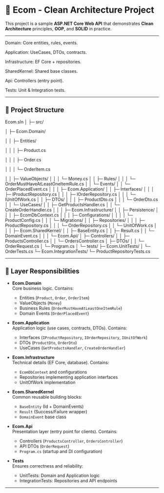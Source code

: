 # 🛒 Ecom - Clean Architecture Project

This project is a sample **ASP.NET Core Web API** that demonstrates **Clean Architecture** principles, **OOP**, and **SOLID** in practice.  

---
Domain: Core entities, rules, events.

Application: UseCases, DTOs, contracts.

Infrastructure: EF Core + repositories.

SharedKernel: Shared base classes.

Api: Controllers (entry point).

Tests: Unit & Integration tests.


---

## 📂 Project Structure


Ecom.sln
│
├─ src/

│ ├─ Ecom.Domain/

│ │ ├─ Entities/

│ │ │ ├─ Product.cs

│ │ │ ├─ Order.cs

│ │ │ └─ OrderItem.cs

│ │ ├─ ValueObjects/
│ │ │ └─ Money.cs
│ │ ├─ Rules/
│ │ │ └─ OrderMustHaveAtLeastOneItemRule.cs
│ │ └─ Events/
│ │ └─ OrderPlacedEvent.cs
│ │
│ ├─ Ecom.Application/
│ │ ├─ Interfaces/
│ │ │ ├─ IProductRepository.cs
│ │ │ ├─ IOrderRepository.cs
│ │ │ └─ IUnitOfWork.cs
│ │ ├─ DTOs/
│ │ │ ├─ ProductDto.cs
│ │ │ └─ OrderDto.cs
│ │ └─ UseCases/
│ │ ├─ GetProductsHandler.cs
│ │ └─ CreateOrderHandler.cs
│ │
│ ├─ Ecom.Infrastructure/
│ │ ├─ Persistence/
│ │ │ ├─ EcomDbContext.cs
│ │ │ ├─ Configurations/
│ │ │ │ └─ ProductConfig.cs
│ │ │ └─ Migrations/
│ │ ├─ Repositories/
│ │ │ ├─ ProductRepository.cs
│ │ │ └─ OrderRepository.cs
│ │ └─ UnitOfWork.cs
│ │
│ ├─ Ecom.SharedKernel/
│ │ ├─ BaseEntity.cs
│ │ ├─ Result.cs
│ │ └─ DomainEvent.cs
│ │
│ └─ Ecom.Api/
│ ├─ Controllers/
│ │ ├─ ProductsController.cs
│ │ └─ OrdersController.cs
│ ├─ DTOs/
│ │ └─ OrderRequest.cs
│ └─ Program.cs
│
└─ tests/
├─ Ecom.UnitTests/
│ └─ OrderTests.cs
└─ Ecom.IntegrationTests/
└─ ProductRepositoryTests.cs



---

## 🧩 Layer Responsibilities

- **Ecom.Domain**  
  Core business logic. Contains:
  - Entities (`Product`, `Order`, `OrderItem`)
  - ValueObjects (`Money`)
  - Business Rules (`OrderMustHaveAtLeastOneItemRule`)
  - Domain Events (`OrderPlacedEvent`)

- **Ecom.Application**  
  Application logic (use cases, contracts, DTOs). Contains:
  - Interfaces (`IProductRepository`, `IOrderRepository`, `IUnitOfWork`)
  - DTOs (`ProductDto`, `OrderDto`)
  - UseCases (`GetProductsHandler`, `CreateOrderHandler`)

- **Ecom.Infrastructure**  
  Technical details (EF Core, database). Contains:
  - `EcomDbContext` and configurations
  - Repositories implementing application interfaces
  - UnitOfWork implementation

- **Ecom.SharedKernel**  
  Common reusable building blocks:
  - `BaseEntity` (Id + DomainEvents)
  - `Result` (Success/Failure wrapper)
  - `DomainEvent` base class

- **Ecom.Api**  
  Presentation layer (entry point for clients). Contains:
  - Controllers (`ProductsController`, `OrdersController`)
  - API DTOs (`OrderRequest`)
  - `Program.cs` (startup and DI configuration)

- **Tests**  
  Ensures correctness and reliability:
  - UnitTests: Domain and Application logic
  - IntegrationTests: Repositories and API endpoints

---

